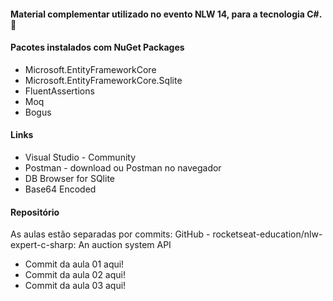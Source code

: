 #### Material complementar utilizado no evento NLW 14, para a tecnologia C#. 💜

#### Pacotes instalados com NuGet Packages

- Microsoft.EntityFrameworkCore
- Microsoft.EntityFrameworkCore.Sqlite
- FluentAssertions
- Moq
- Bogus

#### Links
- Visual Studio - Community
- Postman - download ou Postman no navegador
- DB Browser for SQlite
- Base64 Encoded


#### Repositório

As aulas estão separadas por commits:
GitHub - rocketseat-education/nlw-expert-c-sharp: An auction system API

- Commit da aula 01 aqui!
- Commit da aula 02 aqui!
- Commit da aula 03 aqui!

